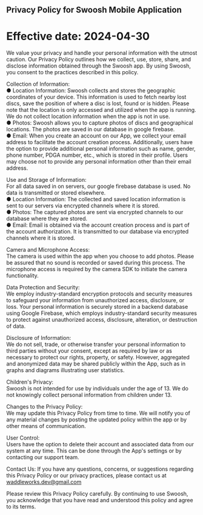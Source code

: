 ## Privacy Policy for Swoosh Mobile Application

# Effective date: 2024-04-30

We value your privacy and handle your personal information with the utmost caution. Our Privacy Policy outlines how we collect, use, store, share, and disclose information obtained through the Swoosh app. By using Swoosh, you consent to the practices described in this policy.

Collection of Information:  
● Location Information: Swoosh collects and stores the geographic coordinates of your device. This information is used to fetch nearby lost discs, save the position of where a disc is lost, found or is hidden. Please note that the location is only accessed and utilized when the app is running. We do not collect location information when the app is not in use.  
● Photos: Swoosh allows you to capture photos of discs and geographical locations. The photos are saved in our database in google firebase.  
● Email: When you create an account on our App, we collect your email address to facilitate the account creation process. Additionally, users have the option to provide additional personal information such as name, gender, phone number, PDGA number, etc., which is stored in their profile. Users may choose not to provide any personal information other than their email address.

Use and Storage of Information:  
For all data saved in on servers, our google firebase database is used. No data is transmitted or stored elsewhere.  
● Location Information: The collected and saved location information is sent to our servers via encrypted channels where it is stored.  
● Photos: The captured photos are sent via encrypted channels to our database where they are stored.  
● Email: Email is obtained via the account creation process and is part of the account authorization. It is transmitted to our database via encrypted channels where it is stored.  

Camera and Microphone Access:  
The camera is used within the app when you choose to add photos. Please be assured that no sound is recorded or saved during this process. The microphone access is required by the camera SDK to initiate the camera functionality.  

Data Protection and Security:  
We employ industry-standard encryption protocols and security measures to safeguard your information from unauthorized access, disclosure, or loss. Your personal information is securely stored in a backend database using Google Firebase, which employs industry-standard security measures to protect against unauthorized access, disclosure, alteration, or destruction of data.

Disclosure of Information:  
We do not sell, trade, or otherwise transfer your personal information to third parties without your consent, except as required by law or as necessary to protect our rights, property, or safety. However, aggregated and anonymized data may be shared publicly within the App, such as in graphs and diagrams illustrating user statistics.

Children's Privacy:  
Swoosh is not intended for use by individuals under the age of 13. We do not knowingly collect personal information from children under 13.

Changes to the Privacy Policy:  
We may update this Privacy Policy from time to time. We will notify you of any material changes by posting the updated policy within the app or by other means of communication.

User Control:  
Users have the option to delete their account and associated data from our system at any time. This can be done through the App's settings or by contacting our support team.

Contact Us: If you have any questions, concerns, or suggestions regarding this Privacy Policy or our privacy practices, please contact us at waddleworks.dev@gmail.com

Please review this Privacy Policy carefully. By continuing to use Swoosh, you acknowledge that you have read and understood this policy and agree to its terms.

